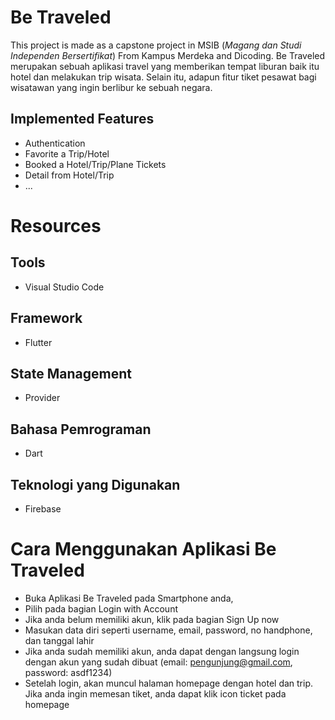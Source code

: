 # Be Traveled

This project is made as a capstone project in MSIB (_Magang dan Studi Independen Bersertifikat_) From Kampus Merdeka and Dicoding.
Be Traveled merupakan sebuah aplikasi travel yang memberikan tempat liburan baik itu hotel dan melakukan trip wisata. Selain itu, adapun fitur tiket pesawat bagi wisatawan yang ingin berlibur ke sebuah negara.

## Implemented Features
- Authentication
- Favorite a Trip/Hotel
- Booked a Hotel/Trip/Plane Tickets
- Detail from Hotel/Trip
- ...

# Resources

## Tools
- Visual Studio Code

## Framework
- Flutter

## State Management
- Provider

## Bahasa Pemrograman
- Dart

## Teknologi yang Digunakan
- Firebase

# Cara Menggunakan Aplikasi Be Traveled
- Buka Aplikasi Be Traveled pada Smartphone anda,
- Pilih pada bagian Login with Account
- Jika anda belum memiliki akun, klik pada bagian Sign Up now
- Masukan data diri seperti username, email, password, no handphone, dan tanggal lahir
- Jika anda sudah memiliki akun, anda dapat dengan langsung login dengan akun yang sudah dibuat (email: pengunjung@gmail.com, password: asdf1234)
- Setelah login, akan muncul halaman homepage dengan hotel dan trip. Jika anda ingin memesan tiket, anda dapat klik icon ticket pada homepage
